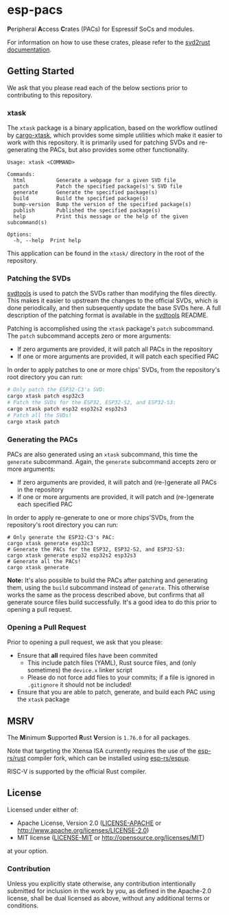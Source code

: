 # esp-pacs

**P**eripheral **A**ccess **C**rates (PACs) for Espressif SoCs and modules.

For information on how to use these crates, please refer to the [svd2rust documentation].

[svd2rust documentation]: https://docs.rs/svd2rust/latest/svd2rust/

## Getting Started

We ask that you please read each of the below sections prior to contributing to this repository.

### xtask

The `xtask` package is a binary application, based on the workflow outlined by [cargo-xtask], which provides some simple utilities which make it easier to work with this repository. It is primarily used for patching SVDs and re-generating the PACs, but also provides some other functionality.

```text
Usage: xtask <COMMAND>

Commands:
  html          Generate a webpage for a given SVD file
  patch         Patch the specified package(s)'s SVD file
  generate      Generate the specified package(s)
  build         Build the specified package(s)
  bump-version  Bump the version of the specified package(s)
  publish       Published the specified package(s)
  help          Print this message or the help of the given subcommand(s)

Options:
  -h, --help  Print help
```

This application can be found in the `xtask/` directory in the root of the repository.

[cargo-xtask]: https://github.com/matklad/cargo-xtask/

### Patching the SVDs

[svdtools] is used to patch the SVDs rather than modifying the files directly. This makes it easier to upstream the changes to the official SVDs, which is done periodically, and then subsequently update the base SVDs here. A full description of the patching format is available in the [svdtools] README.

Patching is accomplished using the `xtask` package's `patch` subcommand. The `patch` subcommand accepts zero or more arguments:

- If zero arguments are provided, it will patch all PACs in the repository
- If one or more arguments are provided, it will patch each specified PAC

In order to apply patches to one or more chips' SVDs, from the repository's root directory you can run:

```bash
# Only patch the ESP32-C3's SVD:
cargo xtask patch esp32c3
# Patch the SVDs for the ESP32, ESP32-S2, and ESP32-S3:
cargo xtask patch esp32 esp32s2 esp32s3
# Patch all the SVDs!
cargo xtask patch
```

### Generating the PACs

PACs are also generated using an `xtask` subcommand, this time the `generate` subcommand. Again, the `generate` subcommand accepts zero or more arguments:

- If zero arguments are provided, it will patch and (re-)generate all PACs in the repository
- If one or more arguments are provided, it will patch and (re-)generate each specified PAC

In order to apply re-generate to one or more chips'SVDs, from the repository's root directory you can run:

```shell
# Only generate the ESP32-C3's PAC:
cargo xtask generate esp32c3
# Generate the PACs for the ESP32, ESP32-S2, and ESP32-S3:
cargo xtask generate esp32 esp32s2 esp32s3
# Generate all the PACs!
cargo xtask generate
```

**Note:** It's also possible to build the PACs after patching and generating them, using the `build` subcommand instead of `generate`. This otherwise works the same as the process described above, but confirms that all generate source files build successfully. It's a good idea to do this prior to opening a pull request.

[svdtools]: https://github.com/stm32-rs/svdtools
[cargo-xtask]: https://github.com/matklad/cargo-xtask/

### Opening a Pull Request

Prior to opening a pull request, we ask that you please:

- Ensure that **all** required files have been commited
  - This include patch files (YAML), Rust source files, and (only sometimes) the `device.x` linker script
  - Please do not force add files to your commits; if a file is ignored in `.gitignore` it should not be included!
- Ensure that you are able to patch, generate, and build each PAC using the `xtask` package

## MSRV

The **M**inimum **S**upported **R**ust **V**ersion is `1.76.0` for all packages.

Note that targeting the Xtensa ISA currently requires the use of the [esp-rs/rust] compiler fork, which can be installed using [esp-rs/espup].

RISC-V is supported by the official Rust compiler.

[esp-rs/rust]: https://github.com/esp-rs/rust
[esp-rs/espup]: https://github.com/esp-rs/espup

## License

Licensed under either of:

- Apache License, Version 2.0 ([LICENSE-APACHE](LICENSE-APACHE) or http://www.apache.org/licenses/LICENSE-2.0)
- MIT license ([LICENSE-MIT](LICENSE-MIT) or http://opensource.org/licenses/MIT)

at your option.

### Contribution

Unless you explicitly state otherwise, any contribution intentionally submitted for inclusion in
the work by you, as defined in the Apache-2.0 license, shall be dual licensed as above, without
any additional terms or conditions.
